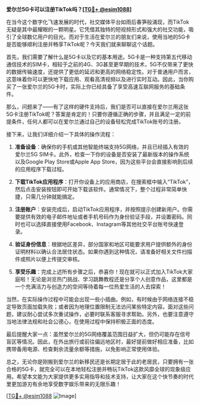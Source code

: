 **爱尔兰5G卡可以注册TikTok吗？[[TG💪+ @esim1088](https://t.me/s/esim1088)]**

在当今这个数字化飞速发展的时代，社交媒体平台如雨后春笋般涌现，而TikTok无疑是其中最耀眼的一颗明星。它凭借其独特的短视频形式和强大的社交功能，吸引了全球数亿用户的目光。而对于生活在爱尔兰的朋友们来说，使用当地的5G卡是否能够顺利注册并畅享TikTok呢？今天我们就来聊聊这个话题。

首先，我们需要了解什么是5G卡以及它的基本用途。5G卡是一种支持第五代移动通信技术的SIM卡，相较于之前的4G、3G甚至更早期的技术，5G不仅带来了更快的数据传输速度，还提供了更低的延迟和更高的网络稳定性。对于普通用户而言，这意味着你可以更快地下载应用、观看高清视频以及进行实时互动。因此，当你购买了一张爱尔兰的5G卡时，实际上你已经具备了享受高速互联网服务的基础条件。

那么，问题来了——有了这样的硬件支持后，我们是否可以直接在爱尔兰用这张5G卡注册TikTok呢？答案是肯定的！只要你遵循正确的步骤，并且满足一定的前提条件，任何人都可以在爱尔兰通过自己的设备轻松完成TikTok账号的注册。

接下来，让我们详细介绍一下具体的操作流程：

1. **准备设备**：确保你的手机或其他智能终端支持5G网络，并且已经插入有效的爱尔兰5G SIM卡。此外，检查一下你的设备是否安装了最新版本的操作系统以及Google Play Store或Apple App Store，因为这些平台会直接影响到后续的应用程序下载过程。

2. **下载TikTok应用程序**：打开你设备上的应用商店，在搜索框中输入“TikTok”，然后点击安装按钮即可开始下载该软件。通常情况下，整个过程非常简单快捷，只需几分钟就能搞定。

3. **注册账户**：安装完成后，启动TikTok应用程序，并按照提示创建新用户。你需要提供有效的电子邮件地址或者手机号码作为身份验证手段，并设置密码。同时也可以选择直接使用Facebook、Instagram等其他社交平台账号快速登录。

4. **验证身份信息**：根据地区差异，部分国家和地区可能要求用户提供额外的身份证明材料以确认合法居住状态。如果你遇到这种情况，请准备好相关文件扫描件或照片以便上传提交审核。

5. **享受乐趣**：完成上述所有步骤之后，恭喜你！现在就可以正式加入TikTok大家庭啦！无论是浏览热门挑战、学习跳舞教程还是分享个人创意作品，这里都是一个充满活力与创造力的空间等待着每一位热爱生活的人去探索！

当然，在实际操作过程中可能会出现一些小插曲。例如，有时候由于网络连接不稳定导致页面加载失败；或者因为地理位置限制无法访问某些特定内容。面对这些问题，建议耐心尝试多次重试操作，必要时联系客服寻求帮助。另外，也要注意遵守当地法律法规和社会公德心，在使用过程中保持积极正面的态度。

最后提醒大家一点：虽然爱尔兰的5G网络覆盖范围日益扩大，但仍可能存在信号盲区等情况。因此，在外出旅行或前往偏远地区时，最好提前做好相应准备，比如携带备用电源、检查剩余流量余额等措施，以免影响正常使用体验。

总之，无论你是刚搬到爱尔兰的新移民还是长期定居于此的老居民，只要拥有一张合格的5G卡，就完全可以在本地轻松注册并畅玩TikTok这款风靡全球的现象级应用。希望本文能为大家提供更多实用指导和技术支持，让大家在这个快节奏的时代里更加游刃有余地享受数字娱乐带来的无限乐趣！

[[TG💪+ @esim1088](https://t.me/s/esim1088) ![Image](https://i.postimg.cc/4NQfJmqS/Snipaste-2025-05-13-00-14-12.png)]